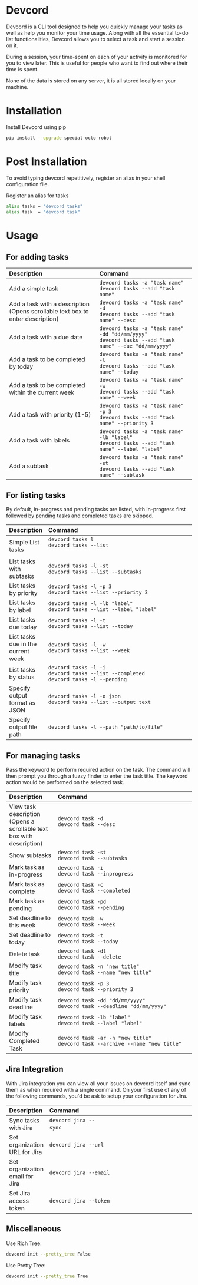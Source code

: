 # Devcord

Devcord is a CLI tool designed to help you quickly manage your tasks as well as
help you monitor your time usage. Along with all the essential to-do list functionalities, Devcord allows you to select a task and start a session on it.

During a session, your time-spent on each of your activity is monitored for you to view later. This is useful for people who want to find out where their time is spent.

None of the data is stored on any server, it is all stored locally on your machine.


# Installation

Install Devcord using pip  
``` bash 
pip install --upgrade special-octo-robot
``` 

# Post Installation

To avoid typing devcord repetitively, register an alias in your shell configuration file.

Register an alias for tasks            
``` bash 
alias tasks = "devcord tasks"          
alias task  = "devcord task"
```

# Usage

## For adding tasks

| Description                                 | Command                                  |
|:--------------------------------------------|:------------------------------------------|
| Add a simple task                               | `devcord tasks -a "task name"`<br/> `devcord tasks --add "task name"`                                      |
| Add a task with a description <br/> (Opens scrollable text box to enter description)| `devcord tasks -a "task name" -d` <br /> `devcord tasks --add "task name" --desc`                          |
| Add a task with a due date                      | `devcord tasks -a "task name" -dd "dd/mm/yyyy"`<br /> `devcord tasks --add "task name" --due "dd/mm/yyyy"` |
| Add a task to be completed by today             | `devcord tasks -a "task name" -t`<br /> `devcord tasks --add "task name" --today`                          |
| Add a task to be completed within the current week | `devcord tasks -a "task name" -w` <br /> `devcord tasks --add "task name" --week`                       |
| Add a task with priority (1-5)                  | `devcord tasks -a "task name" -p 3`  <br /> `devcord tasks --add "task name" --priority 3`                 |
| Add a task with labels                          | `devcord tasks -a "task name" -lb "label"` <br /> `devcord tasks --add "task name" --label "label"`        |
| Add a subtask                                   | `devcord tasks -a "task name" -st`<br /> `devcord tasks --add "task name" --subtask`                       |

## For listing tasks

By default, in-progress and pending tasks are listed, with in-progress first followed by pending tasks and completed tasks are skipped.

| Description                                      | Command                                  |
|:-------------------------------------------------|:------------------------------------------|
| Simple List tasks                  | `devcord tasks l`<br/> `devcord tasks --list` &nbsp;&nbsp;&nbsp;&nbsp;&nbsp;&nbsp;&nbsp;&nbsp;&nbsp;&nbsp;&nbsp;&nbsp;&nbsp;&nbsp;&nbsp;&nbsp;&nbsp;&nbsp;&nbsp;&nbsp;&nbsp;&nbsp;&nbsp;&nbsp;&nbsp;&nbsp;&nbsp;&nbsp;&nbsp;&nbsp;&nbsp;&nbsp;&nbsp;&nbsp;&nbsp;&nbsp;&nbsp;&nbsp;&nbsp;&nbsp;&nbsp;&nbsp;&nbsp;&nbsp;&nbsp;&nbsp;&nbsp;&nbsp;&nbsp;&nbsp;&nbsp;&nbsp;&nbsp;&nbsp;&nbsp;&nbsp;&nbsp;&nbsp;&nbsp;&nbsp;&nbsp;&nbsp;&nbsp;&nbsp;&nbsp;&nbsp;&nbsp;&nbsp;&nbsp;&nbsp;&nbsp;&nbsp;&nbsp;&nbsp;&nbsp;&nbsp;&nbsp;&nbsp;&nbsp;&nbsp;&nbsp;&nbsp;&nbsp;&nbsp;&nbsp;&nbsp;&nbsp;&nbsp;&nbsp;&nbsp;&nbsp;&nbsp;&nbsp;&nbsp;&nbsp;&nbsp;&nbsp;&nbsp;&nbsp;&nbsp;|
|List tasks with subtasks	                        |`devcord tasks -l -st` <br/> `devcord tasks --list --subtasks`|
| List tasks by priority                          | `devcord tasks -l -p 3` <br/>`devcord tasks --list --priority 3`               |
| List tasks by label                             | `devcord tasks -l -lb "label"` <br/> `devcord tasks --list --label "label"`    |
| List tasks due today                            | `devcord tasks -l -t` <br/>`devcord tasks --list --today`                      |
| List tasks due in the current week              | `devcord tasks -l -w` <br/> `devcord tasks --list --week`                      |
| List tasks by status                            | `devcord tasks -l -i`<br/>  `devcord tasks --list --completed` <br/> `devcord tasks -l --pending`|
| Specify output format as JSON                   | `devcord tasks -l -o json` <br/> `devcord tasks --list --output text`               |
| Specify output file path                        | `devcord tasks -l --path "path/to/file"` |

## For managing tasks

Pass the keyword to perform required action on the task. The command will then prompt you through a fuzzy finder to enter
the task title. The keyword action would be performed on the selected task.

| Description                                      | Command                                  |
|:-------------------------------------------------|:------------------------------------------|
| View task description <br/> (Opens a scrollable text box with description)| `devcord task -d` <br/>`devcord task --desc` &nbsp;&nbsp;&nbsp;&nbsp;&nbsp;&nbsp;&nbsp;&nbsp;&nbsp;&nbsp;&nbsp;&nbsp;&nbsp;&nbsp;&nbsp;&nbsp;&nbsp;&nbsp;&nbsp;&nbsp;&nbsp;&nbsp;&nbsp;&nbsp;&nbsp;&nbsp;&nbsp;&nbsp;&nbsp;&nbsp;&nbsp;&nbsp;&nbsp;&nbsp;&nbsp;&nbsp;&nbsp;&nbsp;&nbsp;&nbsp;&nbsp;&nbsp;&nbsp;&nbsp;&nbsp;&nbsp;&nbsp;&nbsp;&nbsp;&nbsp;&nbsp;&nbsp;&nbsp;&nbsp;&nbsp;&nbsp;&nbsp;&nbsp;&nbsp;&nbsp;&nbsp;&nbsp;&nbsp;&nbsp;&nbsp;&nbsp;&nbsp;&nbsp;&nbsp;&nbsp;&nbsp;&nbsp;&nbsp;&nbsp;&nbsp;&nbsp;&nbsp;&nbsp;&nbsp;                      |
| Show subtasks                                   | `devcord task -st`<br/> `devcord task --subtasks`                                   |
| Mark task as in-progress                        | `devcord task -i`<br/> `devcord task --inprogress`                                  |
| Mark task as complete                           | `devcord task -c` <br/>`devcord task --completed`                                   |
| Mark task as pending                            | `devcord task -pd`<br/> `devcord task --pending`                                    |
| Set deadline to this week                       | `devcord task -w` <br/>`devcord task --week`                                        |  
| Set deadline to today                           | `devcord task -t` <br/>`devcord task --today`                                       |
| Delete task                                     | `devcord task -dl`<br/> `devcord task --delete`                                     |
| Modify task title                               | `devcord task -n "new title"` <br/>`devcord task --name "new title"`                |
| Modify task priority                            | `devcord task -p 3`<br/>  `devcord task --priority 3`                               |
| Modify task deadline                            | `devcord task -dd "dd/mm/yyyy"` <br/>`devcord task --deadline "dd/mm/yyyy"`         |
| Modify task labels                              | `devcord task -lb "label"` <br/>`devcord task --label "label"`                      |
| Modify Completed Task         | `devcord task -ar -n "new title"` <br/>`devcord task --archive --name "new title"`  |


## Jira Integration

With Jira integration you can view all your issues on devcord itself and sync
them as when required with a single command. On your first use of any of the following commands,
you'd be ask to setup your configuration for Jira.

| Description                                      | Command                                  |
|:-------------------------------------------------|:------------------------------------------|
| Sync tasks with Jira                            | `devcord jira --sync`&nbsp;&nbsp;&nbsp;&nbsp;&nbsp;&nbsp;&nbsp;&nbsp;&nbsp;&nbsp;&nbsp;&nbsp;&nbsp;&nbsp;&nbsp;&nbsp;&nbsp;&nbsp;&nbsp;&nbsp;&nbsp;&nbsp;&nbsp;&nbsp;&nbsp;&nbsp;&nbsp;&nbsp;&nbsp;&nbsp;&nbsp;&nbsp;&nbsp;&nbsp;&nbsp;&nbsp;&nbsp;&nbsp;&nbsp;&nbsp;&nbsp;&nbsp;&nbsp;&nbsp;&nbsp;&nbsp;&nbsp;&nbsp;&nbsp;&nbsp;&nbsp;&nbsp;&nbsp;&nbsp;&nbsp;&nbsp;&nbsp;&nbsp;&nbsp;&nbsp;&nbsp;&nbsp;&nbsp;&nbsp;&nbsp;&nbsp;&nbsp;&nbsp;&nbsp;&nbsp;&nbsp;&nbsp;&nbsp;&nbsp;&nbsp;&nbsp;&nbsp;&nbsp;&nbsp;&nbsp;&nbsp;&nbsp;&nbsp;&nbsp;&nbsp;&nbsp;&nbsp;&nbsp;&nbsp;&nbsp;&nbsp;&nbsp;&nbsp;&nbsp;&nbsp;&nbsp;&nbsp;&nbsp;&nbsp;&nbsp;&nbsp;&nbsp;&nbsp;&nbsp;&nbsp;&nbsp;&nbsp;&nbsp;&nbsp;&nbsp;&nbsp;&nbsp;|
| Set organization URL for Jira                   | `devcord jira --url`                     |
| Set organization email for Jira                 | `devcord jira --email`                   |
| Set Jira access token                           | `devcord jira --token`                   |

## Miscellaneous

Use Rich Tree:
``` bash
devcord init --pretty_tree False
```

Use Pretty Tree:
``` bash
devcord init --pretty_tree True
```


